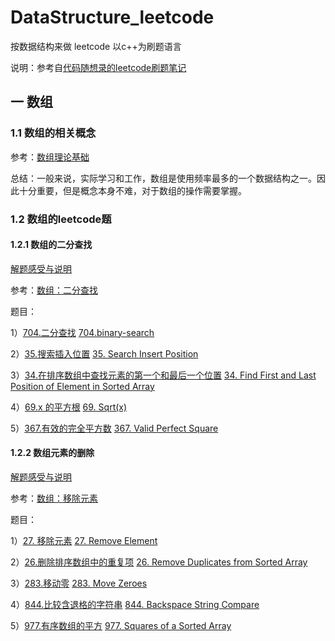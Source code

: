 # DataStructure_leetcode
按数据结构来做 leetcode 以c++为刷题语言

说明：参考自[代码随想录的leetcode刷题笔记](https://github.com/youngyangyang04/leetcode-master)

## 一 数组

### 1.1 数组的相关概念

参考：[数组理论基础](https://github.com/youngyangyang04/leetcode-master/blob/master/problems/%E6%95%B0%E7%BB%84%E7%90%86%E8%AE%BA%E5%9F%BA%E7%A1%80.md)

总结：一般来说，实际学习和工作，数组是使用频率最多的一个数据结构之一。因此十分重要，但是概念本身不难，对于数组的操作需要掌握。

### 1.2 数组的leetcode题

#### 1.2.1 数组的二分查找

[解题感受与说明](https://github.com/Longxiaoze/DataStructure_leetcode/blob/main/00_Array/00_00_BinarySearch/00_00_BinarySearch.md)

参考：[数组：二分查找](https://github.com/youngyangyang04/leetcode-master/blob/master/problems/0704.%E4%BA%8C%E5%88%86%E6%9F%A5%E6%89%BE.md)

题目：

1）[704.二分查找](https://leetcode.cn/problems/binary-search/)  [704.binary-search](https://leetcode.com/problems/binary-search/) 

2）[35.搜索插入位置](https://leetcode.cn/problems/search-insert-position/)  [35. Search Insert Position](https://leetcode.com/problems/search-insert-position/)

3）[34.在排序数组中查找元素的第一个和最后一个位置](https://leetcode.cn/problems/find-first-and-last-position-of-element-in-sorted-array/)  [34. Find First and Last Position of Element in Sorted Array](https://leetcode.com/problems/find-first-and-last-position-of-element-in-sorted-array/)

4）[69.x 的平方根](https://leetcode.cn/problems/sqrtx/)  [69. Sqrt(x)](https://leetcode.com/problems/sqrtx/)

5）[367.有效的完全平方数](https://leetcode.cn/problems/binary-search/)  [367. Valid Perfect Square](https://leetcode.com/problems/valid-perfect-square/)

#### 1.2.2 数组元素的删除

[解题感受与说明](https://github.com/Longxiaoze/DataStructure_leetcode/blob/main/00_Array/00_01_Remove_Element/00_01_Remove_Element.md)

参考：[数组：移除元素](https://github.com/youngyangyang04/leetcode-master/blob/master/problems/0027.%E7%A7%BB%E9%99%A4%E5%85%83%E7%B4%A0.md)

题目：

1）[27. 移除元素](https://leetcode.cn/problems/remove-element/)  [27. Remove Element](https://leetcode.com/problems/remove-element/) 

2）[26.删除排序数组中的重复项](https://leetcode.cn/problems/remove-duplicates-from-sorted-array/)  [26. Remove Duplicates from Sorted Array](https://leetcode.com/problems/remove-duplicates-from-sorted-array/)

3）[283.移动零](https://leetcode.cn/problems/move-zeroes/)  [283. Move Zeroes](https://leetcode.com/problems/move-zeroes/)

4）[844.比较含退格的字符串](https://leetcode.cn/problems/backspace-string-compare/)  [844. Backspace String Compare](https://leetcode.com/problems/backspace-string-compare/)

5）[977.有序数组的平方](https://leetcode.com/problems/squares-of-a-sorted-array/)  [977. Squares of a Sorted Array](https://leetcode.com/problems/squares-of-a-sorted-array/)
